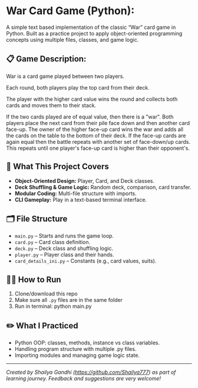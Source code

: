 # War Card Game (Python):

A simple text based implementation of the classic “War” card game in Python.
Built as a practice project to apply object-oriented programming concepts using multiple files, classes, and game logic.

## 📋 Game Description:

War is a card game played between two players.

Each round, both players play the top card from their deck.

The player with the higher card value wins the round and collects both cards and moves them to their stack.

If the two cards played are of equal value, then there is a "war". Both players place the next card from their pile face down and then another card face-up. The owner of the higher face-up card wins the war and adds all the cards on the table to the bottom of their deck. If the face-up cards are again equal then the battle repeats with another set of face-down/up cards. This repeats until one player's face-up card is higher than their opponent's.

## 🚀 What This Project Covers

- **Object-Oriented Design:** Player, Card, and Deck classes.
- **Deck Shuffling & Game Logic:** Random deck, comparison, card transfer.
- **Modular Coding:** Multi-file structure with imports.
- **CLI Gameplay:** Play in a text-based terminal interface.

## 🗂️ File Structure

- `main.py` – Starts and runs the game loop.
- `card.py` – Card class definition.
- `deck.py` – Deck class and shuffling logic.
- `player.py` – Player class and their hands.
- `card_details_ini.py` – Constants (e.g., card values, suits).

## 🧑‍💻 How to Run

1. Clone/download this repo
2. Make sure all `.py` files are in the same folder
3. Run in terminal:
   python main.py


## ✏️ What I Practiced

- Python OOP: classes, methods, instance vs class variables.
- Handling program structure with multiple .py files.
- Importing modules and managing game logic state.

---

*Created by Shailya Gandhi (https://github.com/Shailya777) as part of learning journey. Feedback and suggestions are very welcome!*
